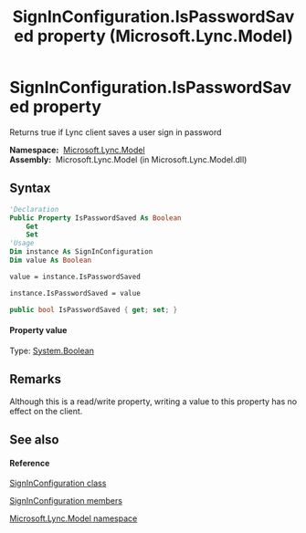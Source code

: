 ﻿---
title: SignInConfiguration.IsPasswordSaved property  (Microsoft.Lync.Model)
TOCTitle: 'IsPasswordSaved property '
ms:assetid: P:Microsoft.Lync.Model.SignInConfiguration.IsPasswordSaved_DI_3_UC_OCS14MrefLyncWPF
ms:mtpsurl: https://msdn.microsoft.com/en-us/library/microsoft.lync.model.signinconfiguration.ispasswordsaved_di_3_uc_ocs14mreflyncwpf(v=office.15)
ms:contentKeyID: 48590570
ms.date: 07/28/2014
mtps_version: v=office.15
f1_keywords:
- Microsoft.Lync.Model.SignInConfiguration.IsPasswordSaved
dev_langs:
- CSharp
- JScript
- VB
- other
---

# SignInConfiguration.IsPasswordSaved property

Returns true if Lync client saves a user sign in password

**Namespace:**  [Microsoft.Lync.Model](microsoft-lync-model-namespace_2.md)  
**Assembly:**  Microsoft.Lync.Model (in Microsoft.Lync.Model.dll)

## Syntax

``` vb
'Declaration
Public Property IsPasswordSaved As Boolean
    Get
    Set
'Usage
Dim instance As SignInConfiguration
Dim value As Boolean

value = instance.IsPasswordSaved

instance.IsPasswordSaved = value
```

``` csharp
public bool IsPasswordSaved { get; set; }
```

#### Property value

Type: [System.Boolean](http://msdn2.microsoft.com/en-us/library/a28wyd50)  

## Remarks

Although this is a read/write property, writing a value to this property has no effect on the client.

## See also

#### Reference

[SignInConfiguration class](signinconfiguration-class-microsoft-lync-model_2.md)

[SignInConfiguration members](signinconfiguration-members-microsoft-lync-model_2.md)

[Microsoft.Lync.Model namespace](microsoft-lync-model-namespace_2.md)

